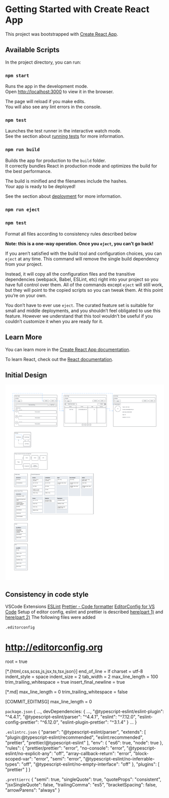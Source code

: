 # Getting Started with Create React App

This project was bootstrapped with [Create React App](https://github.com/facebook/create-react-app).

## Available Scripts

In the project directory, you can run:

### `npm start`

Runs the app in the development mode.\
Open [http://localhost:3000](http://localhost:3000) to view it in the browser.

The page will reload if you make edits.\
You will also see any lint errors in the console.

### `npm test`

Launches the test runner in the interactive watch mode.\
See the section about [running tests](https://facebook.github.io/create-react-app/docs/running-tests) for more information.

### `npm run build`

Builds the app for production to the `build` folder.\
It correctly bundles React in production mode and optimizes the build for the best performance.

The build is minified and the filenames include the hashes.\
Your app is ready to be deployed!

See the section about [deployment](https://facebook.github.io/create-react-app/docs/deployment) for more information.

### `npm run eject`

### `npm test`

Format all files according to consistency rules described below

**Note: this is a one-way operation. Once you `eject`, you can’t go back!**

If you aren’t satisfied with the build tool and configuration choices, you can `eject` at any time. This command will remove the single build dependency from your project.

Instead, it will copy all the configuration files and the transitive dependencies (webpack, Babel, ESLint, etc) right into your project so you have full control over them. All of the commands except `eject` will still work, but they will point to the copied scripts so you can tweak them. At this point you’re on your own.

You don’t have to ever use `eject`. The curated feature set is suitable for small and middle deployments, and you shouldn’t feel obligated to use this feature. However we understand that this tool wouldn’t be useful if you couldn’t customize it when you are ready for it.

## Learn More

You can learn more in the [Create React App documentation](https://facebook.github.io/create-react-app/docs/getting-started).

To learn React, check out the [React documentation](https://reactjs.org/).

## Initial Design

![Initial design](./initial-design.png)

## Consistency in code style

VSCode Extensions
[ESLint](https://marketplace.visualstudio.com/items?itemName=dbaeumer.vscode-eslint)
[Prettier - Code formatter](https://marketplace.visualstudio.com/items?itemName=esbenp.prettier-vscode)
[EditorConfig for VS Code](https://marketplace.visualstudio.com/items?itemName=EditorConfig.EditorConfig)
Setup of editor config, eslint and prettier is described [here(part 1)](https://blog.theodo.com/2019/08/why-you-should-use-eslint-prettier-and-editorconfig-together/) and [here(part 2)](https://blog.theodo.com/2019/08/empower-your-dev-environment-with-eslint-prettier-and-editorconfig-with-no-conflicts/)
The following files were added

`.editorconfig`

# http://editorconfig.org

root = true

[*.{html,css,scss,js,jsx,ts,tsx,json}]
end_of_line = lf
charset = utf-8
indent_style = space
indent_size = 2
tab_width = 2
max_line_length = 100
trim_trailing_whitespace = true
insert_final_newline = true

[*.md]
max_line_length = 0
trim_trailing_whitespace = false

[COMMIT_EDITMSG]
max_line_length = 0

`package.json`
{
...,
devDependencies: {
...,
"@typescript-eslint/eslint-plugin": "^4.4.1",
"@typescript-eslint/parser": "^4.4.1",
"eslint": "^7.12.0",
"eslint-config-prettier": "^6.12.0",
"eslint-plugin-prettier": "^3.1.4"
}
...
}

`.eslintrc.json`
{
"parser": "@typescript-eslint/parser",
"extends": [
"plugin:@typescript-eslint/recommended",
"eslint:recommended",
"prettier",
"prettier/@typescript-eslint"
],
"env": {
"es6": true,
"node": true
},
"rules": {
"prettier/prettier": "error",
"no-console": "error",
"@typescript-eslint/no-explicit-any": "off",
"array-callback-return": "error",
"block-scoped-var": "error",
"semi": "error",
"@typescript-eslint/no-inferrable-types": "off",
"@typescript-eslint/no-empty-interface": "off"
},
"plugins": [
"prettier"
]
}

`.prettierrc`
{
"semi": true,
"singleQuote": true,
"quoteProps": "consistent",
"jsxSingleQuote": false,
"trailingComma": "es5",
"bracketSpacing": false,
"arrowParens": "always"
}

<br />
<br />
